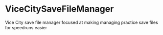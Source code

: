 # ViceCitySaveFileManager
Vice City save file manager focused at making managing practice save files for speedruns easier
